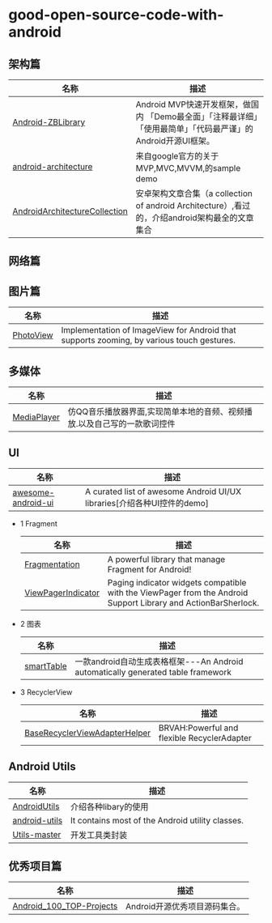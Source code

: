 # good-open-source-code-with-android

## 架构篇      
  名称                                                                 |               描述  
  -|                                                                  -|  
  [Android-ZBLibrary](https://github.com/TommyLemon/Android-ZBLibrary) | Android MVP快速开发框架，做国内 「Demo最全面」「注释最详细」「使用最简单」「代码最严谨」的Android开源UI框架。  
  [android-architecture](https://github.com/googlesamples/android-architecture)|来自google官方的关于MVP,MVC,MVVM,的sample demo
  [AndroidArchitectureCollection](https://github.com/CameloeAnthony/AndroidArchitectureCollection)|安卓架构文章合集（a collection of android Architecture）,看过的，介绍android架构最全的文章集合
    
## 网络篇
## 图片篇
  名称                                                                 |               描述  
  -|                                                                  -|  
  [PhotoView](https://github.com/chrisbanes/PhotoView)|Implementation of ImageView for Android that supports zooming, by various touch gestures.
  
## 多媒体  
  名称                                                                 |               描述  
  -|                                                                  -|  
  [MediaPlayer](https://github.com/QiMengChao/MediaPlayer)|仿QQ音乐播放器界面,实现简单本地的音频、视频播放.以及自己写的一款歌词控件
  
## UI
  名称                                                                 |               描述  
  -|                                                                  -|  
  [awesome-android-ui](https://github.com/wasabeef/awesome-android-ui)|A curated list of awesome Android UI/UX libraries[介绍各种UI控件的demo]
  
* 1 Fragment     

  名称                                                                 |               描述  
  -|                                                                  -|  
  [Fragmentation](https://github.com/YoKeyword/Fragmentation)          |A powerful library that manage Fragment for Android!
  [ViewPagerIndicator](https://github.com/GongHuixue/ViewPagerIndicator)|Paging indicator widgets compatible with the ViewPager from the Android Support Library and ActionBarSherlock.
* 2 图表  

  名称                                                                 |               描述  
  -|                                                                  -|  
  [smartTable](https://github.com/huangyanbin/smartTable)          |一款android自动生成表格框架---An Android automatically generated table framework 
  
* 3 RecyclerView

  名称                                                                 |               描述  
  -|                                                                  -|  
  [BaseRecyclerViewAdapterHelper](https://github.com/GongHuixue/BaseRecyclerViewAdapterHelper)|BRVAH:Powerful and flexible RecyclerAdapter
  
  
## Android Utils
  名称                                                                 |               描述  
  -|                                                                  -|  
  [AndroidUtils](https://github.com/Blizzard-liu/AndroidUtils)|介绍各种libary的使用
  [android-utils](https://github.com/jingle1267/android-utils)|It contains most of the Android utility classes. 
  [Utils-master](https://github.com/huangshuyuan/Utils-master)|开发工具类封装

## 优秀项目篇
  名称                                                                 |               描述  
  -|                                                                  -|  
  [Android_100_TOP-Projects](https://github.com/dinpay0188/Android-open-source-project)|Android开源优秀项目源码集合。
  
